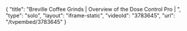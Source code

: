 {
    "title": "Breville Coffee Grinds | Overview of the Dose Control Pro | ",
    "type": "solo",
    "layout": "iframe-static",
    "videoId": "3783645",
    "url": "\/tvpembed\/3783645"
}
